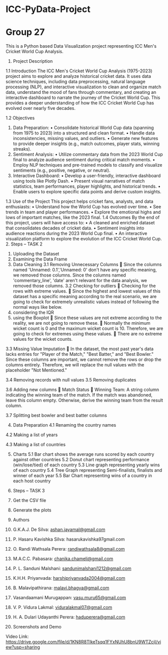 # ICC-PyData-Project
# Group 27
This is a Python based Data Visualization project representing ICC Men's Cricket World Cup Analysis.

1.	Project Description

1.1	  Introduction
The ICC Men's Cricket World Cup Analysis (1975-2023) project aims to explore and analyze historical cricket data. It uses data science techniques, including data preprocessing, natural language processing (NLP), and interactive visualization to clean and organize match data, understand the mood of fans through commentary, and creating an interactive dashboard to narrate the journey of the Cricket World Cup. This provides a deeper understanding of how the ICC Cricket World Cup has evolved over nearly five decades.

1.2	  Objectives
1.	Data Preparation:
•	Consolidate historical World Cup data (spanning from 1975 to 2023) into a structured and clean format.
•	Handle data inconsistencies, missing values, and outliers.
•	Generate new features to provide deeper insights (e.g., match outcomes, player stats, winning streaks).
2.	Sentiment Analysis:
•	Utilize commentary data from the 2023 World Cup final to analyze audience sentiment during critical match moments.
•	Employ NLP techniques and pre-trained models to classify and visualize sentiments (e.g., positive, negative, or neutral).
3.	Interactive Dashboard:
•	Develop a user-friendly, interactive dashboard using tools like Plotly Dash.
•	Present visual narratives of match statistics, team performances, player highlights, and historical trends.
•	Enable users to explore specific data points and derive custom insights.

1.3	 Use of the Project
This project helps cricket fans, analysts, and data enthusiasts:
•	Understand how the World Cup has evolved over time.
•	See trends in team and player performances.
•	Explore the emotional highs and lows of important matches, like the 2023 final.
1.4	 Outcomes
By the end of this project, users will have access to:
•	A cleaned and enriched dataset that consolidates decades of cricket data.
•	Sentiment insights into audience reactions during the 2023 World Cup final.
•	An interactive visualization platform to explore the evolution of the ICC Cricket World Cup.
2.	Steps – TASK 2
1.	Uploading the Dataset
2.	Examining the Data Frame
3.	Data Cleaning
3.1	Removing Unnecessary Columns
	Since the columns named 'Unnamed: 0.1','Unnamed: 0' don't have any specific meaning, we removed those columns. Since the columns named 'commentary_line', 'date' aren't relevant for the data analysis, we removed those columns.
3.2	Checking for outliers
	Checking for the rows with extreme values.
	Since the highest and lowest values of this dataset has a specific meaning according to the real scenario, we are going to check for extremely unrealistic values instead of following the normal ways like below.
1.	considering the IQR
2.	using the Boxplot
	Since these values are not extreme according to the reality, we are not going to remove these.
	Normally the minimum wicket count is 0 and the maximum wicket count is 10. Therefore, we are going to check for extremes using these values.
	There are no extreme values for the wicket counts.

3.3	Missing Value Imputation
	In the dataset, the most past year's data lacks entries for "Player of the Match," "Best Batter," and "Best Bowler." Since these columns are important, we cannot remove the rows or drop the columns entirely. Therefore, we will replace the null values with the placeholder "Not Mentioned."

3.4	Removing records with null values
3.5	Removing duplicates

3.6	Adding new columns
	Match Status
	Winning Team: A string column indicating the winning team of the match. If the match was abandoned, leave this column empty. Otherwise, derive the winning team from the result column.

3.7	Splitting best bowler and best batter columns

4.	Data Preparation
4.1	Renaming the country names

4.2	Making a list of years

4.3	Making a list of countries

5.	Charts
5.1	Bar chart shows the average runs scored by each country against other countries
5.2	Donut chart representing performance (win/lose/tied) of each country
5.3	Line graph representing yearly wins of each country
5.4	Tree Graph representing Semi-finalists, finalists and winner of each year
5.5	Bar Chart representing wins of a country in each host country

3.	Steps – TASK 3
1.	Get the CSV file
2.	Generate the plots





4.	Authors
1. G.K.A.J. De Silva: ashan.jayamal@gmail.com
2. P. Hasaru Kavishka Silva: hasarukavishka97gmail.com
3. O. Randi Wathsala Perera: randiwathsala8@gmail.com
4. M.A.C.C. Pabasara: chanika.chameli@gmail.com
5.	P. L. Sanduni Malshani: sandunimalshani1212@gmail.com
6.	K.H.H. Priyanvada: harshipriyanvada2004@gmail.com
7.	B. Malavipathirana: malavi.bhagya@gmail.com
8.	Vasandaamani Murugappan: vasu.muru65@gmail.com
9.	V. P. Vidura Lakmal: viduralakmal07@gmail.com
10.	⁠H. A. Dulari Udayanthi Perera: haduperera@gmail.com

5.	Screenshots and Demo
 
 
 

Video Link: https://drive.google.com/file/d/1KN8R8TlkeTsqq1FYxNUhU8bnU9WTZcjI/view?usp=sharing

